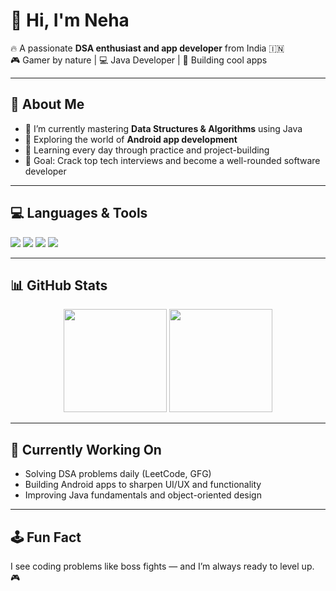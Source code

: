 
# 👋 Hi, I'm Neha

🔥 A passionate **DSA enthusiast and app developer** from India 🇮🇳  
🎮 Gamer by nature | 💻 Java Developer | 📱 Building cool apps

---

## 🚀 About Me

- 🔭 I’m currently mastering **Data Structures & Algorithms** using Java
- 📱 Exploring the world of **Android app development**
- 🌱 Learning every day through practice and project-building
- 🎯 Goal: Crack top tech interviews and become a well-rounded software developer

---

## 💻 Languages & Tools

<p>
  <img src="https://img.shields.io/badge/Java-007396?style=for-the-badge&logo=java&logoColor=white"/>
  <img src="https://img.shields.io/badge/Android-3DDC84?style=for-the-badge&logo=android&logoColor=white"/>
  <img src="https://img.shields.io/badge/VSCode-007ACC?style=for-the-badge&logo=visual-studio-code&logoColor=white"/>
  <img src="https://img.shields.io/badge/Git-F05032?style=for-the-badge&logo=git&logoColor=white"/>
</p>

---

## 📊 GitHub Stats

<p align="center">
  <img src="https://github-readme-stats.vercel.app/api?username=Neha8679&show_icons=true&theme=tokyonight" height="165">
  <img src="https://github-readme-stats.vercel.app/api/top-langs/?username=Neha8679&layout=compact&theme=tokyonight" height="165">
</p>



---

## 🧠 Currently Working On

- Solving DSA problems daily (LeetCode, GFG)
- Building Android apps to sharpen UI/UX and functionality
- Improving Java fundamentals and object-oriented design

---

## 🕹 Fun Fact

I see coding problems like boss fights — and I’m always ready to level up. 🎮
